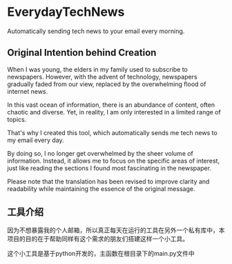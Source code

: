 # EverydayTechNews
Automatically sending tech news to your email every morning.

## Original Intention behind Creation

When I was young, the elders in my family used to subscribe to newspapers. However, with the advent of technology, newspapers gradually faded from our view, replaced by the overwhelming flood of internet news.

In this vast ocean of information, there is an abundance of content, often chaotic and diverse. Yet, in reality, I am only interested in a limited range of topics.

That's why I created this tool, which automatically sends me tech news to my email every day.

By doing so, I no longer get overwhelmed by the sheer volume of information. Instead, it allows me to focus on the specific areas of interest, just like reading the sections I found most fascinating in the newspaper.

Please note that the translation has been revised to improve clarity and readability while maintaining the essence of the original message.

## 工具介绍
因为不想暴露我的个人邮箱，所以真正每天在运行的工具在另外一个私有库中，本项目的目的在于帮助同样有这个需求的朋友们搭建这样一个小工具。

这个小工具是基于python开发的，主函数在根目录下的main.py文件中